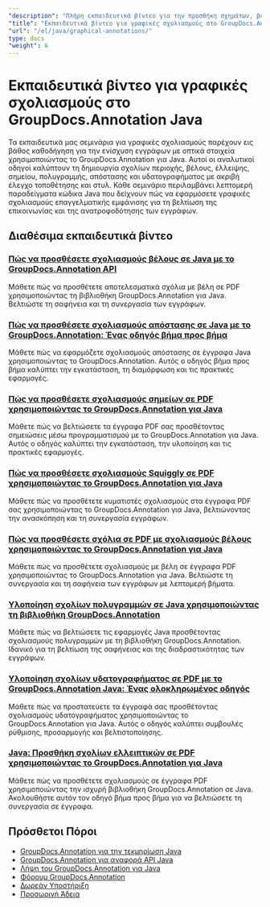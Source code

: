 ```yaml
---
"description": "Πλήρη εκπαιδευτικά βίντεο για την προσθήκη σχημάτων, βελών, εικόνων και γραφικών στοιχείων σε έγγραφα με το GroupDocs.Annotation για Java."
"title": "Εκπαιδευτικά βίντεο για γραφικές σχολιασμούς στο GroupDocs.Annotation Java"
"url": "/el/java/graphical-annotations/"
type: docs
"weight": 6
---
```


# Εκπαιδευτικά βίντεο για γραφικές σχολιασμούς στο GroupDocs.Annotation Java

Τα εκπαιδευτικά μας σεμινάρια για γραφικές σχολιασμούς παρέχουν εις βάθος καθοδήγηση για την ενίσχυση εγγράφων με οπτικά στοιχεία χρησιμοποιώντας το GroupDocs.Annotation για Java. Αυτοί οι αναλυτικοί οδηγοί καλύπτουν τη δημιουργία σχολίων περιοχής, βέλους, έλλειψης, σημείου, πολυγραμμής, απόστασης και υδατογραφήματος με ακριβή έλεγχο τοποθέτησης και στυλ. Κάθε σεμινάριο περιλαμβάνει λεπτομερή παραδείγματα κώδικα Java που δείχνουν πώς να εφαρμόσετε γραφικές σχολιασμούς επαγγελματικής εμφάνισης για τη βελτίωση της επικοινωνίας και της ανατροφοδότησης των εγγράφων.

## Διαθέσιμα εκπαιδευτικά βίντεο

### [Πώς να προσθέσετε σχολιασμούς βέλους σε Java με το GroupDocs.Annotation API](./add-arrow-annotations-java-groupdocs/)
Μάθετε πώς να προσθέτετε αποτελεσματικά σχόλια με βέλη σε PDF χρησιμοποιώντας τη βιβλιοθήκη GroupDocs.Annotation για Java. Βελτιώστε τη σαφήνεια και τη συνεργασία των εγγράφων.

### [Πώς να προσθέσετε σχολιασμούς απόστασης σε Java με το GroupDocs.Annotation: Ένας οδηγός βήμα προς βήμα](./add-distance-annotations-java-groupdocs-annotation/)
Μάθετε πώς να εφαρμόζετε σχολιασμούς απόστασης σε έγγραφα Java χρησιμοποιώντας το GroupDocs.Annotation. Αυτός ο οδηγός βήμα προς βήμα καλύπτει την εγκατάσταση, τη διαμόρφωση και τις πρακτικές εφαρμογές.

### [Πώς να προσθέσετε σχολιασμούς σημείων σε PDF χρησιμοποιώντας το GroupDocs.Annotation για Java](./groupdocs-annotation-java-add-point-pdf/)
Μάθετε πώς να βελτιώσετε τα έγγραφα PDF σας προσθέτοντας σημειώσεις μέσω προγραμματισμού με το GroupDocs.Annotation για Java. Αυτός ο οδηγός καλύπτει την εγκατάσταση, την υλοποίηση και τις πρακτικές εφαρμογές.

### [Πώς να προσθέσετε σχολιασμούς Squiggly σε PDF χρησιμοποιώντας το GroupDocs.Annotation για Java](./groupdocs-java-squiggly-annotations-pdf/)
Μάθετε πώς να προσθέτετε κυματιστές σχολιασμούς στα έγγραφα PDF σας χρησιμοποιώντας το GroupDocs.Annotation για Java, βελτιώνοντας την ανασκόπηση και τη συνεργασία εγγράφων.

### [Πώς να προσθέσετε σχόλια σε PDF με σχολιασμούς βέλους χρησιμοποιώντας το GroupDocs.Annotation για Java](./annotate-pdf-arrows-groupdocs-java/)
Μάθετε πώς να προσθέτετε σχολιασμούς με βέλη σε έγγραφα PDF χρησιμοποιώντας το GroupDocs.Annotation για Java. Βελτιώστε τη συνεργασία και τη σαφήνεια των εγγράφων με λεπτομερή βήματα.

### [Υλοποίηση σχολίων πολυγραμμών σε Java χρησιμοποιώντας τη βιβλιοθήκη GroupDocs.Annotation](./java-polyline-annotation-groupdocs-guide/)
Μάθετε πώς να βελτιώσετε τις εφαρμογές Java προσθέτοντας σχολιασμούς πολυγραμμών με τη βιβλιοθήκη GroupDocs.Annotation. Ιδανικό για τη βελτίωση της σαφήνειας και της διαδραστικότητας των εγγράφων.

### [Υλοποίηση σχολίων υδατογραφήματος σε PDF με το GroupDocs.Annotation Java: Ένας ολοκληρωμένος οδηγός](./groupdocs-java-watermark-annotations-pdf-guide/)
Μάθετε πώς να προστατεύετε τα έγγραφά σας προσθέτοντας σχολιασμούς υδατογραφήματος χρησιμοποιώντας το GroupDocs.Annotation για Java. Αυτός ο οδηγός καλύπτει συμβουλές ρύθμισης, προσαρμογής και βελτιστοποίησης.

### [Java: Προσθήκη σχολίων ελλειπτικών σε PDF χρησιμοποιώντας το GroupDocs.Annotation για Java](./java-ellipse-annotations-pdf-groupdocs/)
Μάθετε πώς να προσθέτετε σχολιασμούς σε έγγραφα PDF χρησιμοποιώντας την ισχυρή βιβλιοθήκη GroupDocs.Annotation σε Java. Ακολουθήστε αυτόν τον οδηγό βήμα προς βήμα για να βελτιώσετε τη συνεργασία σε έγγραφα.

## Πρόσθετοι Πόροι

- [GroupDocs.Annotation για την τεκμηρίωση Java](https://docs.groupdocs.com/annotation/java/)
- [GroupDocs.Annotation για αναφορά API Java](https://reference.groupdocs.com/annotation/java/)
- [Λήψη του GroupDocs.Annotation για Java](https://releases.groupdocs.com/annotation/java/)
- [Φόρουμ GroupDocs.Annotation](https://forum.groupdocs.com/c/annotation)
- [Δωρεάν Υποστήριξη](https://forum.groupdocs.com/)
- [Προσωρινή Άδεια](https://purchase.groupdocs.com/temporary-license/)